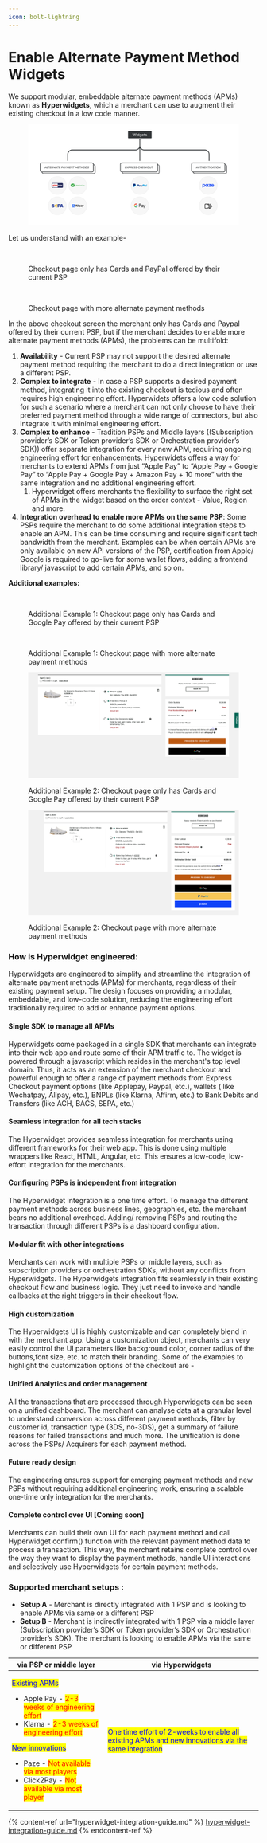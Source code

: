 ```yaml
---
icon: bolt-lightning
---
```


# Enable Alternate Payment Method Widgets

We support modular, embeddable alternate payment methods (APMs) known as **Hyperwidgets**, which a merchant can use to augment their existing checkout in a low code manner.

<figure><img src="../../../.gitbook/assets/image (4).png" alt="" width="563"><figcaption></figcaption></figure>

Let us understand with an example-

<figure><img src="https://files.gitbook.com/v0/b/gitbook-x-prod.appspot.com/o/spaces%2Fkf7BGdsPkCw9nalhAIlE%2Fuploads%2FHvba2UHKd3RMuF95EYEA%2FPayment%20Flow.png?alt=media&#x26;token=1645cd83-0e8a-4e7a-8eaf-a30af1510383" alt=""><figcaption><p>Checkout page only has Cards and PayPal offered by their current PSP</p></figcaption></figure>

<figure><img src="https://files.gitbook.com/v0/b/gitbook-x-prod.appspot.com/o/spaces%2Fkf7BGdsPkCw9nalhAIlE%2Fuploads%2FiLlgOXAtqI31c2nQvRzG%2FPayment%20Flow-1.png?alt=media&#x26;token=7e8a1266-ca69-432d-8909-e5a07fd7cd33" alt=""><figcaption><p>Checkout page with more alternate payment methods</p></figcaption></figure>

In the above checkout screen the merchant only has Cards and Paypal offered by their current PSP, but if the merchant decides to enable more alternate payment methods (APMs), the problems can be multifold:

1. **Availability** - Current PSP may not support the desired alternate payment method requiring the merchant to do a direct integration or use a different PSP.
2. **Complex to integrate** - In case a PSP supports a desired payment method, integrating it into the existing checkout is tedious and often requires high engineering effort. Hyperwidets offers a low code solution for such a scenario where a merchant can not only choose to have their preferred payment method through a wide range of connectors, but also integrate it with minimal engineering effort.
3. **Complex to enhance** - Tradition PSPs and Middle layers ((Subscription provider’s SDK or Token provider’s SDK or Orchestration provider’s SDK)) offer separate integration for every new APM, requiring ongoing engineering effort for enhancements. Hyperwidets offers a way for merchants to extend APMs from just “Apple Pay” to “Apple Pay + Google Pay” to “Apple Pay + Google Pay + Amazon Pay + 10 more” with the same integration and no additional engineering effort.
   1. Hyperwidget offers merchants the flexibility to surface the right set of APMs in the widget based on the order context - Value, Region and more.
4. **Integration overhead to enable more APMs on the same PSP**: Some PSPs require the merchant to do some additional integration steps to enable an APM. This can be time consuming and require significant tech bandwidth from the merchant. Examples can be when certain APMs are only available on new API versions of the PSP, certification from Apple/ Google is required to go-live for some wallet flows, adding a frontend library/ javascript to add certain APMs, and so on.

**Additional examples:**

<figure><img src="https://files.gitbook.com/v0/b/gitbook-x-prod.appspot.com/o/spaces%2Fkf7BGdsPkCw9nalhAIlE%2Fuploads%2FzFhf33ZBiGwXvInNN3Ma%2FFrame%201321316973.png?alt=media&#x26;token=cd12e266-9e04-4688-8a35-84d8b6813a64" alt=""><figcaption><p>Additional Example 1: Checkout page only has Cards and Google Pay offered by their current PSP</p></figcaption></figure>

<figure><img src="https://files.gitbook.com/v0/b/gitbook-x-prod.appspot.com/o/spaces%2Fkf7BGdsPkCw9nalhAIlE%2Fuploads%2F5V5WWx1Q4KQglFRvGp13%2FGroup%201000003880.png?alt=media&#x26;token=e34dcdf3-c715-484c-ab81-0a78c5865632" alt=""><figcaption><p>Additional Example 1: Checkout page with more alternate payment methods</p></figcaption></figure>

<figure><img src="../../../.gitbook/assets/image.png" alt=""><figcaption><p>Additional Example 2: Checkout page only has Cards and Google Pay offered by their current PSP</p></figcaption></figure>

<figure><img src="../../../.gitbook/assets/image (1).png" alt=""><figcaption><p>Additional Example 2: Checkout page with more alternate payment methods</p></figcaption></figure>

### How is Hyperwidget engineered:&#x20;

Hyperwidgets are engineered to simplify and streamline the integration of alternate payment methods (APMs) for merchants, regardless of their existing payment setup. The design focuses on providing a modular, embeddable, and low-code solution, reducing the engineering effort traditionally required to add or enhance payment options.

#### Single SDK to manage all APMs

Hyperwidgets come packaged in a single SDK that merchants can integrate into their web app and route some of their APM traffic to. The widget is powered through a javascript which resides in the merchant's top level domain. Thus, it acts as an extension of the merchant checkout and powerful enough to offer a range of payment methods from Express Checkout payment options (like Applepay, Paypal, etc.), wallets ( like Wechatpay, Alipay, etc.), BNPLs (like Klarna, Affirm, etc.) to Bank Debits and Transfers (like ACH, BACS, SEPA, etc.)

#### Seamless integration for all tech stacks

The Hyperwidget provides seamless integration for merchants using different frameworks for their web app. This is done using multiple wrappers like React, HTML, Angular, etc. This ensures a low-code, low-effort integration for the merchants.

#### Configuring PSPs is independent from integration

The Hyperwidget integration is a one time effort. To manage the different payment methods across business lines, geographies, etc. the merchant bears no additional overhead. Adding/ removing PSPs and routing the transaction through different PSPs is a dashboard configuration.&#x20;

#### Modular fit with other integrations

Merchants can work with multiple PSPs or middle layers, such as subscription providers or orchestration SDKs, without any conflicts from Hyperwidgets. The Hyperwidgets integration fits seamlessly in their existing checkout flow and business logic. They just need to invoke and handle callbacks at the right triggers in their checkout flow.

#### High customization

The Hyperwidgets UI is highly customizable and can completely blend in with the merchant app. Using a customization object, merchants can very easily control the UI parameters like background color, corner radius of the buttons,font size, etc. to match their branding. Some of the examples to highlight the customization options of the checkout are -&#x20;

#### Unified Analytics and order management

All the transactions that are processed through Hyperwidgets can be seen on a unified dashboard. The merchant can analyse data at a granular level to understand conversion across different payment methods, filter by customer id, transaction type (3DS, no-3DS), get a summary of failure reasons for failed transactions and much more. The unification is done across the PSPs/ Acquirers for each payment method.

#### Future ready design

The engineering ensures support for emerging payment methods and new PSPs without requiring additional engineering work, ensuring a scalable one-time only integration for the merchants.

#### Complete control over UI \[Coming soon]

Merchants can build their own UI for each payment method and call Hyperwidget confirm() function with the relevant payment method data to process a transaction. This way, the merchant retains complete control over the way they want to display the payment methods, handle UI interactions and selectively use Hyperwidgets for certain payment methods. &#x20;

### Supported merchant setups :

* **Setup A** - Merchant is directly integrated with 1 PSP and is looking to enable APMs via same or a different PSP
* **Setup B** - Merchant is indirectly integrated with 1 PSP via a middle layer (Subscription provider’s SDK or Token provider’s SDK or Orchestration provider’s SDK). The merchant is looking to enable APMs via the same or different PSP

| **via PSP or middle layer**                                                                                                                                                                                                                                                                                                                                                                                                                                         | **via Hyperwidgets**                                                                                                                 |
| ------------------------------------------------------------------------------------------------------------------------------------------------------------------------------------------------------------------------------------------------------------------------------------------------------------------------------------------------------------------------------------------------------------------------------------------------------------------- | ------------------------------------------------------------------------------------------------------------------------------------ |
| <p><mark style="color:blue;">Existing APMs</mark></p><ul><li>Apple Pay - <mark style="color:red;">2-3 weeks of engineering effort</mark></li><li>Klarna - <mark style="color:red;">2-3 weeks of engineering effort</mark></li></ul><p><mark style="color:blue;">New innovations</mark></p><ul><li>Paze - <mark style="color:red;">Not available via most players</mark></li><li>Click2Pay - <mark style="color:red;">Not available via most player</mark></li></ul> | <mark style="color:blue;">One time effort of 2-weeks to enable all existing APMs and new innovations via the same integration</mark> |

{% content-ref url="hyperwidget-integration-guide.md" %}
[hyperwidget-integration-guide.md](hyperwidget-integration-guide.md)
{% endcontent-ref %}
